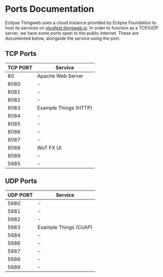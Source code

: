 # Ports Documentation

Eclipse Thingweb uses a cloud instance provided by Eclipse Foundation to host its services on [plugfest.thingweb.io](http://plugfest.thingweb.io/). 
In order to function as a TCP/UDP server, we have some ports open to the public Internet.
These are documented below, alongside the service using the port.

## TCP Ports

| TCP PORT | Service |
|----------|---------|
|   80     |  Apache Web Server |
|   8080   |  -       |
|   8081   |  -       |
|   8082   |  -        |
|   8083   |  Example Things (HTTP) |
|   8084   |  -       |
|   8085   |  -       |
|   8086   |  -       |
|   8087   |  -       |
|   8088   |  WoT FX UI |
|   8089   |  -       |
|   5685   |  -       |


## UDP Ports

| UDP PORT | Service |
|----------|---------|
|   5680   |  -       |
|   5681   |  -       |
|   5682   |  -       |
|   5683   |  Example Things (CoAP) |
|   5684   |  -       |
|   5686   |  -       |
|   5687   |  -       |
|   5688   |  -       |
|   5689   |  -       |
